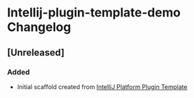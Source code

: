<!-- Keep a Changelog guide -> https://keepachangelog.com -->

# Intellij-plugin-template-demo Changelog

## [Unreleased]
### Added
- Initial scaffold created from [IntelliJ Platform Plugin Template](https://github.com/JetBrains/intellij-platform-plugin-template)

